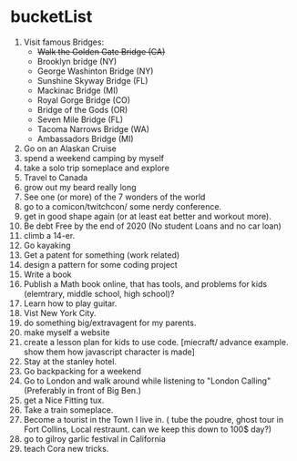 # bucketList

1. Visit famous Bridges:
    - ~~Walk the Golden Gate Bridge (CA)~~
    - Brooklyn bridge (NY)
    - George Washinton Bridge (NY)
    - Sunshine Skyway Bridge (FL)
    -  Mackinac Bridge (MI)
    - Royal Gorge Bridge (CO)
    - Bridge of the Gods (OR)
    - Seven Mile Bridge (FL)
    - Tacoma Narrows Bridge (WA)
    - Ambassadors Bridge (MI)
2. Go on an Alaskan Cruise
3. spend a weekend camping by myself
4. take a solo trip someplace and explore
5. Travel to Canada 
6. grow out my beard really long
7. See one (or more) of the 7 wonders of the world
8. go to a comicon/twitchcon/ some nerdy conference. 
9. get in good shape again (or at least eat better and workout more).
10. Be debt Free by the end of 2020 (No student Loans and no car loan)
11. climb a 14-er. 
12. Go kayaking
13. Get a patent for something (work related)
14. design a pattern for some coding project
15. Write a book
16. Publish a Math book online, that has tools, and problems for kids (elemtrary, middle school, high school)?
16. Learn how to play guitar.
17. Vist New York City. 
18. do something big/extravagent for my parents. 
19. make myself a website
20. create a lesson plan for kids to use code. [miecraft/ advance example. show them how javascript character is made]
21. Stay at the stanley hotel. 
22. Go backpacking for a weekend
23. Go to London and walk around while listening to "London Calling" (Preferably in front of Big Ben.)
24. get a Nice Fitting tux.
25. Take a train someplace.
26. Become a tourist in the Town I live in. ( tube the poudre, ghost tour in Fort Collins, Local restraunt. can we keep this down to 100$ day?)
27. go to gilroy garlic festival in California 
28. teach Cora new tricks. 


